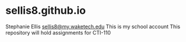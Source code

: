 # sellis8.github.io
Stephanie Ellis sellis8@my.waketech.edu
This is my school account
This repository will hold assignments for CTI-110